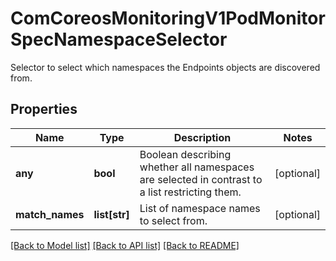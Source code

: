# ComCoreosMonitoringV1PodMonitorSpecNamespaceSelector

Selector to select which namespaces the Endpoints objects are discovered from.
## Properties
Name | Type | Description | Notes
------------ | ------------- | ------------- | -------------
**any** | **bool** | Boolean describing whether all namespaces are selected in contrast to a list restricting them. | [optional] 
**match_names** | **list[str]** | List of namespace names to select from. | [optional] 

[[Back to Model list]](../README.md#documentation-for-models) [[Back to API list]](../README.md#documentation-for-api-endpoints) [[Back to README]](../README.md)


